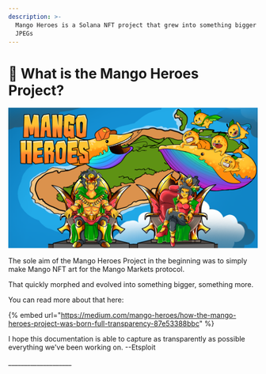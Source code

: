 ```yaml
---
description: >-
  Mango Heroes is a Solana NFT project that grew into something bigger than just
  JPEGs
---
```


# 🤔 What is the Mango Heroes Project?

![](<.gitbook/assets/Untitled (1920 x 1080 px) (1).png>)



The sole aim of the Mango Heroes Project in the beginning was to simply make Mango NFT art for the Mango Markets protocol.&#x20;

That quickly morphed and evolved into something bigger, something more.

&#x20;You can read more about that here:&#x20;

{% embed url="https://medium.com/mango-heroes/how-the-mango-heroes-project-was-born-full-transparency-87e53388bbc" %}

I hope this documentation is able to capture as transparently as possible everything we've been working on. --Etsploit

\_\_\_\_\_\_\_\_\_\_\_\_\_\_\_\_\_\_\_\_

